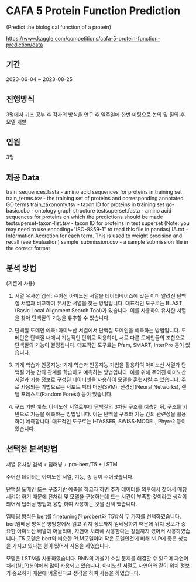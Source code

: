CAFA 5 Protein Function Prediction 
================================
(Predict the biological function of a protein)

https://www.kaggle.com/competitions/cafa-5-protein-function-prediction/data

기간 
------------------
2023-06-04 ~ 2023-08-25

진행방식
--------------------
3명에서 기초 공부 후 각자의 방식을 연구 후 일주일에 한번 미팅으로 논의 및 질의 후 모델 개발

인원 
-----------------
3명

제공 Data
-----------------
train_sequences.fasta - amino acid sequences for proteins in training set
train_terms.tsv - the training set of proteins and corresponding annotated GO terms
train_taxonomy.tsv - taxon ID for proteins in training set
go-basic.obo - ontology graph structure
testsuperset.fasta - amino acid sequences for proteins on which the predictions should be made
testsuperset-taxon-list.tsv - taxon ID for proteins in test superset (Note: you may need to use encoding="ISO-8859-1" to read this file in pandas)
IA.txt - Information Accretion for each term. This is used to weight precision and recall (see Evaluation)
sample_submission.csv - a sample submission file in the correct format

분석 방법
--------------------
(기존에 사용)
1. 서열 유사성 검색: 주어진 아미노산 서열을 데이터베이스에 있는 이미 알려진 단백질 서열과 비교하여 유사한 서열을 찾는 방법입니다. 대표적인 도구로는 BLAST (Basic Local Alignment Search Tool)가 있습니다. 이를 사용하여 유사한 서열을 찾아 단백질의 기능을 유추할 수 있습니다.

2. 단백질 도메인 예측: 아미노산 서열에서 단백질 도메인을 예측하는 방법입니다. 도메인은 단백질 내에서 기능적인 단위로 작용하며, 서로 다른 도메인들의 조합으로 단백질의 기능이 결정됩니다. 대표적인 도구로는 Pfam, SMART, InterPro 등이 있습니다.

3. 기계 학습과 인공지능: 기계 학습과 인공지능 기법을 활용하여 아미노산 서열과 단백질 기능 간의 관계를 학습하고 예측하는 방법입니다. 이를 위해 주어진 아미노산 서열과 기능 정보로 구성된 데이터셋을 사용하여 모델을 훈련시킬 수 있습니다. 주로 사용되는 기법으로는 서포트 벡터 머신(SVM), 신경망(Neural Networks), 랜덤 포레스트(Random Forest) 등이 있습니다.

4. 구조 기반 예측: 아미노산 서열로부터 단백질의 3차원 구조를 예측한 뒤, 구조를 기반으로 기능을 예측하는 방법입니다. 이는 단백질 구조와 기능 간의 관련성을 활용하여 예측합니다. 대표적인 도구로는 I-TASSER, SWISS-MODEL, Phyre2 등이 있습니다.


선택한 분석방법
------------------

서열 유사성 검색 + 딥러닝 + pro-bert/T5 + LSTM

주어진 데이터는 아미노산 서열, 기능, 종 등이 주어졌습니다.

단백질 도메인 또는 구조기반 예측을 하고자 하면 추가 데이터를 외부에서 찾아서 매칭 시켜야 하기 때문에 전처리 및 모델을 구성하는데 드는 시간이 부족할 것이라고 생각이 되어서 딥러닝 방법과 융합 하여 사용하는 것을 선택 했습니다.

임베딩 방식은 bert를 finetuning한 probert와 T5방식 두 가지를 선택하였습니다.
bert임베딩 방식은 양방향에서 읽고 위치 정보까지 임베딩하기 때문에 위치 정보가 중요한 아미노산 배열에 어울리며, 자연어 처리에 사용한다는 장점까지 있어서 사용하였습니다.
T5 모델은 bert와 비슷한 PLM모델이며 작은 모델인것에 비해 NLP에 좋은 성능을 가지고 있다는 평이 있어서 사용을 하였습니다.

모델은 LSTM을 사용하였습니다.
RNN의 기울기 소실 문제를 해결할 수 있으며 자연어 처리(NLP)분야에서 많이 사용되고 있습니다.
아미노산 서열도 자연어와 같이 위치 정보가 중요하기 때문에 어울린다고 생각을 하여 사용을 하였습니다.
